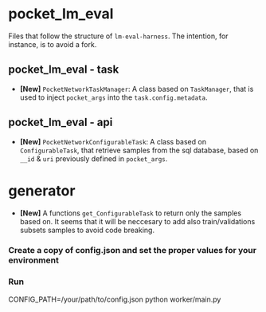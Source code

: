 # pocket_lm_eval
Files that follow the structure of `lm-eval-harness`. The intention, for instance, is to avoid a fork.

## pocket_lm_eval - task
* **[New]** `PocketNetworkTaskManager`: A class based on `TaskManager`,  that is used to inject `pocket_args` into the `task.config.metadata`. 

## pocket_lm_eval - api
* **[New]** `PocketNetworkConfigurableTask`: A class based on `ConfigurableTask`, that retrieve samples from the sql database, based on `__id` & `uri` previously defined in `pocket_args`.

# generator

* **[New]** A functions `get_ConfigurableTask` to return only the samples based on. It seems that it will be neccesary to add also train/validations subsets samples to avoid code breaking.

### Create a copy of config.json and set the proper values for your environment
### Run
CONFIG_PATH=/your/path/to/config.json python worker/main.py
